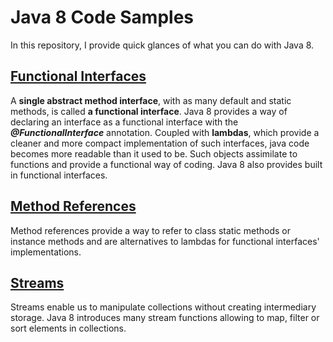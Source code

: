 # Java 8 Code Samples

In this repository, I provide quick glances of what you can do with Java 8.

## [Functional Interfaces](https://github.com/natandaniel/java-8-code-samples/tree/master/src/main/java/funcint)

A **single abstract method interface**, with as many default and static methods, is called **a functional interface**. 
Java 8 provides a way of declaring an interface as a functional interface with the **_@FunctionalInterface_** annotation.
Coupled with **lambdas**, which provide a cleaner and more compact implementation of such interfaces, java code becomes more readable than it used to be. Such objects assimilate to functions and provide a functional way of coding. Java 8 also provides built in functional interfaces.

## [Method References](https://github.com/natandaniel/java-8-code-samples/tree/master/src/main/java/method/references)

Method references provide a way to refer to class static methods or instance methods and are alternatives to lambdas for functional interfaces' implementations.

## [Streams](https://github.com/natandaniel/java-8-code-samples/tree/master/src/main/java/stream)

Streams enable us to manipulate collections without creating intermediary storage. Java 8 introduces many stream functions allowing to map, filter or sort elements in collections. 
